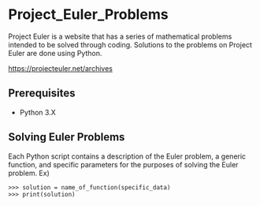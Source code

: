 # Project_Euler_Problems
Project Euler is a website that has a series of mathematical problems intended to be solved through coding. Solutions to the problems on Project Euler are done using Python.

https://projecteuler.net/archives

## Prerequisites
* Python 3.X

## Solving Euler Problems
Each Python script contains a description of the Euler problem, a generic function, and specific parameters for the purposes of solving the Euler problem.
Ex)
```
>>> solution = name_of_function(specific_data)
>>> print(solution)
```
